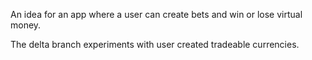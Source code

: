 An idea for an app where a user can create bets and win or lose virtual money.

The delta branch experiments with user created tradeable currencies.
